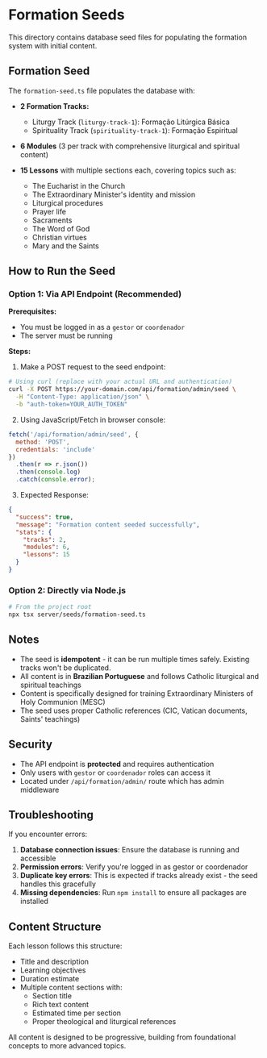 # Formation Seeds

This directory contains database seed files for populating the formation system with initial content.

## Formation Seed

The `formation-seed.ts` file populates the database with:

- **2 Formation Tracks:**
  - Liturgy Track (`liturgy-track-1`): Formação Litúrgica Básica
  - Spirituality Track (`spirituality-track-1`): Formação Espiritual

- **6 Modules** (3 per track with comprehensive liturgical and spiritual content)

- **15 Lessons** with multiple sections each, covering topics such as:
  - The Eucharist in the Church
  - The Extraordinary Minister's identity and mission
  - Liturgical procedures
  - Prayer life
  - Sacraments
  - The Word of God
  - Christian virtues
  - Mary and the Saints

## How to Run the Seed

### Option 1: Via API Endpoint (Recommended)

**Prerequisites:**
- You must be logged in as a `gestor` or `coordenador`
- The server must be running

**Steps:**

1. Make a POST request to the seed endpoint:

```bash
# Using curl (replace with your actual URL and authentication)
curl -X POST https://your-domain.com/api/formation/admin/seed \
  -H "Content-Type: application/json" \
  -b "auth-token=YOUR_AUTH_TOKEN"
```

2. Using JavaScript/Fetch in browser console:

```javascript
fetch('/api/formation/admin/seed', {
  method: 'POST',
  credentials: 'include'
})
  .then(r => r.json())
  .then(console.log)
  .catch(console.error);
```

3. Expected Response:

```json
{
  "success": true,
  "message": "Formation content seeded successfully",
  "stats": {
    "tracks": 2,
    "modules": 6,
    "lessons": 15
  }
}
```

### Option 2: Directly via Node.js

```bash
# From the project root
npx tsx server/seeds/formation-seed.ts
```

## Notes

- The seed is **idempotent** - it can be run multiple times safely. Existing tracks won't be duplicated.
- All content is in **Brazilian Portuguese** and follows Catholic liturgical and spiritual teachings
- Content is specifically designed for training Extraordinary Ministers of Holy Communion (MESC)
- The seed uses proper Catholic references (CIC, Vatican documents, Saints' teachings)

## Security

- The API endpoint is **protected** and requires authentication
- Only users with `gestor` or `coordenador` roles can access it
- Located under `/api/formation/admin/` route which has admin middleware

## Troubleshooting

If you encounter errors:

1. **Database connection issues**: Ensure the database is running and accessible
2. **Permission errors**: Verify you're logged in as gestor or coordenador
3. **Duplicate key errors**: This is expected if tracks already exist - the seed handles this gracefully
4. **Missing dependencies**: Run `npm install` to ensure all packages are installed

## Content Structure

Each lesson follows this structure:
- Title and description
- Learning objectives
- Duration estimate
- Multiple content sections with:
  - Section title
  - Rich text content
  - Estimated time per section
  - Proper theological and liturgical references

All content is designed to be progressive, building from foundational concepts to more advanced topics.
